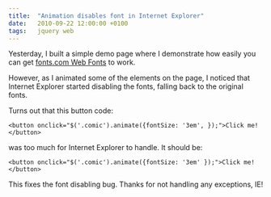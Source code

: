 ```yaml
---
title:	"Animation disables font in Internet Explorer"
date:	2010-09-22 12:00:00 +0100
tags: 	jquery web
---
```



Yesterday, I built a simple demo page where I demonstrate how easily you can get
[fonts.com Web Fonts](https://www.fonts.com/web-fonts) to work.

However, as I animated some of the elements on the page, I noticed that Internet
Explorer started disabling the fonts, falling back to the original fonts.

Turns out that this button code:

	<button onclick="$('.comic').animate({fontSize: '3em', });">Click me!</button>

was too much for Internet Explorer to handle. It should be:

	<button onclick="$('.comic').animate({fontSize: '3em' });">Click me!</button>

This fixes the font disabling bug. Thanks for not handling any exceptions, IE!
